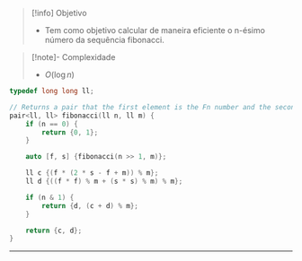 > [!info] Objetivo
> - Tem como objetivo calcular de maneira eficiente o n-ésimo número da sequência fibonacci.

> [!note]- Complexidade
> - $O(\log n)$

```cpp
typedef long long ll;

// Returns a pair that the first element is the Fn number and the second element is Fn+1 number
pair<ll, ll> fibonacci(ll n, ll m) {
    if (n == 0) {
        return {0, 1};
    }

    auto [f, s] {fibonacci(n >> 1, m)};

    ll c {(f * (2 * s - f + m)) % m};
    ll d {((f * f) % m + (s * s) % m) % m};

    if (n & 1) {
        return {d, (c + d) % m};
    }

    return {c, d};
}
```

---